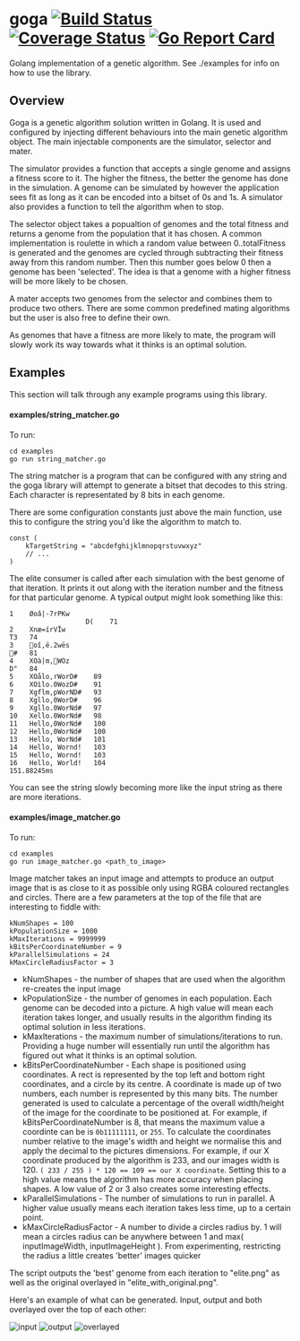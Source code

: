 # goga [![Build Status](https://travis-ci.org/tomcraven/goga.svg?branch=master)](https://travis-ci.org/tomcraven/goga) [![Coverage Status](https://coveralls.io/repos/tomcraven/goga/badge.svg?branch=master&service=github)](https://coveralls.io/github/tomcraven/goga?branch=master) [![Go Report Card](https://goreportcard.com/badge/github.com/tomcraven/goga)](https://goreportcard.com/report/github.com/tomcraven/goga)

Golang implementation of a genetic algorithm. See ./examples for info on how to use the library.

## Overview
Goga is a genetic algorithm solution written in Golang. It is used and configured by injecting different behaviours into the main genetic algorithm object. The main injectable components are the simulator, selector and mater.

The simulator provides a function that accepts a single genome and assigns a fitness score to it. The higher the fitness, the better the genome has done in the simulation. A genome can be simulated by however the application sees fit as long as it can be encoded into a bitset of 0s and 1s. A simulator also provides a function to tell the algorithm when to stop.

The selector object takes a popualtion of genomes and the total fitness and returns a genome from the population that it has chosen. A common implementation is roulette in which a random value between 0..totalFitness is generated and the genomes are cycled through subtracting their fitness away from this random number. Then this number goes below 0 then a genome has been 'selected'. The idea is that a genome with a higher fitness will be more likely to be chosen.

A mater accepts two genomes from the selector and combines them to produce two others. There are some common predefined mating algorithms but the user is also free to define their own.

As genomes that have a fitness are more likely to mate, the program will slowly work its way towards what it thinks is an optimal solution.

## Examples
This section will talk through any example programs using this library.

#### examples/string_matcher.go
To run:
```
cd examples
go run string_matcher.go
```

The string matcher is a program that can be configured with any string and the goga library will attempt to generate a bitset that decodes to this string. Each character is representated by 8 bits in each genome.

There are some configuration constants just above the main function, use this to configure the string you'd like the algorithm to match to.
```
const (
	kTargetString = "abcdefghijklmnopqrstuvwxyz"
	// ...
)
```

The elite consumer is called after each simulation with the best genome of that iteration. It prints it out along with the iteration number and the fitness for that particular genome. A typical output might look something like this:
```
1 	 Øoâ|-7rPKw
                   D( 	 71
2 	 Xnæ=írVÏw
T3 	 74
3 	 oî,ë.2wës
# 	 81
4 	 XOà|m,WOz
D" 	 84
5 	 XOålo,rWorD# 	 89
6 	 XOìlo.0WozD# 	 91
7 	 Xgflm,pWorND# 	 93
8 	 Xgllo,0WorD# 	 96
9 	 Xgllo.0WorNd# 	 97
10 	 Xello.0WorNd# 	 98
11 	 Hello,0WorNd# 	 100
12 	 Hello,0WorNd# 	 100
13 	 Hello, WorNd# 	 101
14 	 Hello, Wornd! 	 103
15 	 Hello, Wornd! 	 103
16 	 Hello, World! 	 104
151.88245ms
```
You can see the string slowly becoming more like the input string as there are more iterations.

#### examples/image_matcher.go
To run:
```
cd examples
go run image_matcher.go <path_to_image>
```

Image matcher takes an input image and attempts to produce an output image that is as close to it as possible only using RGBA coloured rectangles and circles. There are a few parameters at the top of the file that are interesting to fiddle with:
```
kNumShapes = 100
kPopulationSize = 1000
kMaxIterations = 9999999
kBitsPerCoordinateNumber = 9
kParallelSimulations = 24
kMaxCircleRadiusFactor = 3
```
* kNumShapes - the number of shapes that are used when the algorithm re-creates the input image
* kPopulationSize - the number of genomes in each population. Each genome can be decoded into a picture. A high value will mean each iteration takes longer, and usually results in the algorithm finding its optimal solution in less iterations.
* kMaxIterations - the maximum number of simulations/iterations to run. Providing a huge number will essentially run until the algorithm has figured out what it thinks is an optimal solution.
* kBitsPerCoordinateNumber - Each shape is positioned using coordinates. A rect is represented by the top left and bottom right coordinates, and a circle by its centre. A coordinate is made up of two numbers, each number is represented by this many bits. The number generated is used to calculate a percentage of the overall width/height of the image for the coordinate to be positioned at. For example, if kBitsPerCoordinateNumber is 8, that means the maximum value a coordinte can be is ```0b11111111```, or ```255```. To calculate the coordinates number relative to the image's width and height we normalise this and apply the decimal to the pictures dimensions. For example, if our X coordinate produced by the algorithm is 233, and our images width is 120. ```( 233 / 255 ) * 120 == 109 == our X coordinate```. Setting this to a high value means the algorithm has more accuracy when placing shapes. A low value of 2 or 3 also creates some interesting effects.
* kParallelSimulations - The number of simulations to run in parallel. A higher value usually means each iteration takes less time, up to a certain point.
* kMaxCircleRadiusFactor - A number to divide a circles radius by. 1 will mean a circles radius can be anywhere between 1 and max( inputImageWidth, inputImageHeight ). From experimenting, restricting the radius a little creates 'better' images quicker

The script outputs the 'best' genome from each iteration to "elite.png" as well as the original overlayed in "elite_with_original.png".

Here's an example of what can be generated. Input, output and both overlayed over the top of each other:

![input](https://cloud.githubusercontent.com/assets/5236109/10744734/01031bda-7c34-11e5-94ab-795afba114c1.gif)
![output](https://cloud.githubusercontent.com/assets/5236109/10744673/97a7aea8-7c33-11e5-8cfe-ea66489d8d9c.png)
![overlayed](https://cloud.githubusercontent.com/assets/5236109/10744674/9ad23fa8-7c33-11e5-88d9-aff565cca6c4.png)
